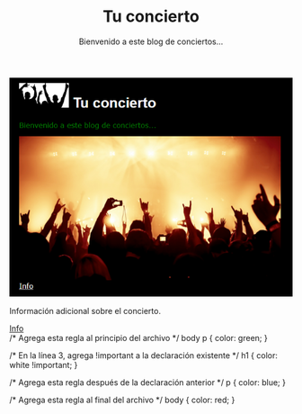 <!DOCTYPE html>
<html lang="es">
<head>
    <meta charset="UTF-8">
    <meta name="viewport" content="width=device-width, initial-scale=1.0">
    <title>Tu Concierto</title>
    <link rel="stylesheet" href="css/style.css">
</head>
<body>
    <header>
        <h1>Tu concierto</h1>
        <p>Bienvenido a este blog de conciertos...</p>
    </header>
    <main>
        <img src="contenido1.png" alt="Concierto">
        <p>Información adicional sobre el concierto.</p>
    </main>
    <footer>
        <a href="#">Info</a>
    </footer>
</body>
</html>
/* Agrega esta regla al principio del archivo */
body p {
    color: green;
}

/* En la línea 3, agrega !important a la declaración existente */
h1 {
    color: white !important;
}

/* Agrega esta regla después de la declaración anterior */
p {
    color: blue;
}

/* Agrega esta regla al final del archivo */
body {
    color: red;
}
